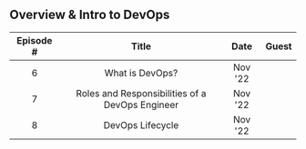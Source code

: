 ## Overview & Intro to DevOps
Episode #|Title|Date|Guest
:--:|:-------:|:----:|:-----:|
6 | What is DevOps?  | Nov '22 | 
7 | Roles and Responsibilities of a DevOps Engineer  | Nov '22 | 
8 | DevOps Lifecycle  | Nov '22 |
